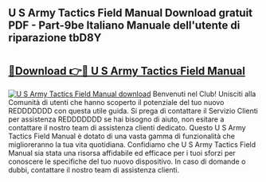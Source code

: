 ## U S Army Tactics Field Manual Download gratuit PDF - Part-9be Italiano Manuale dell'utente di riparazione tbD8Y

# <h2><a href="http://dfcjk5p.blite.top/?on=U+S+Army+Tactics+Field+Manual">🔗Download 👉🔴 U S Army Tactics Field Manual</a></h2>

[![U S Army Tactics Field Manual download](https://i.imgur.com/lujVjoI.png)](http://dfcjk5p.blite.top/?on=U+S+Army+Tactics+Field+Manual)
Benvenuti nel Club! Unisciti alla Comunità di utenti che hanno scoperto il potenziale del tuo nuovo REDDDDDDD con questa utile guida. Si prega di contattare il Servizio Clienti per assistenza REDDDDDDD se hai bisogno di aiuto, non esitare a contattare il nostro team di assistenza clienti dedicato. Questo U S Army Tactics Field Manual è dotato di una vasta gamma di funzionalità che miglioreranno la tua vita quotidiana. Confidiamo che U S Army Tactics Field Manual sia stata una risorsa affidabile ed efficace per i tuoi sforzi per conoscere le specifiche del tuo nuovo dispositivo. In caso di domande o dubbi, contattare il nostro team di assistenza clienti.
